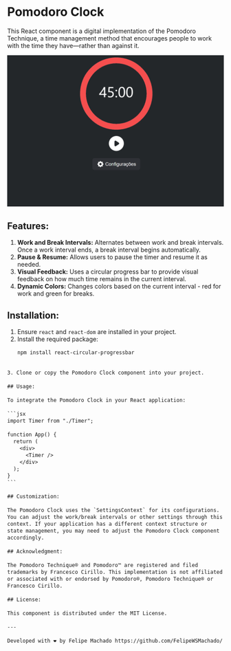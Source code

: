 
# Pomodoro Clock

This React component is a digital implementation of the Pomodoro Technique, a time management method that encourages people to work with the time they have—rather than against it.

![Pomodoro Clock Demo](public/working.png)

## Features:

1. **Work and Break Intervals:** Alternates between work and break intervals. Once a work interval ends, a break interval begins automatically.
2. **Pause & Resume:** Allows users to pause the timer and resume it as needed.
3. **Visual Feedback:** Uses a circular progress bar to provide visual feedback on how much time remains in the current interval.
4. **Dynamic Colors:** Changes colors based on the current interval - red for work and green for breaks.

## Installation:

1. Ensure `react` and `react-dom` are installed in your project.
2. Install the required package:
   ```bash
   npm install react-circular-progressbar
   ```
````

3. Clone or copy the Pomodoro Clock component into your project.

## Usage:

To integrate the Pomodoro Clock in your React application:

```jsx
import Timer from "./Timer";

function App() {
  return (
    <div>
      <Timer />
    </div>
  );
}
```

## Customization:

The Pomodoro Clock uses the `SettingsContext` for its configurations. You can adjust the work/break intervals or other settings through this context. If your application has a different context structure or state management, you may need to adjust the Pomodoro Clock component accordingly.

## Acknowledgment:

The Pomodoro Technique® and Pomodoro™ are registered and filed trademarks by Francesco Cirillo. This implementation is not affiliated or associated with or endorsed by Pomodoro®, Pomodoro Technique® or Francesco Cirillo.

## License:

This component is distributed under the MIT License.

---

Developed with ❤️ by Felipe Machado https://github.com/FelipeWSMachado/